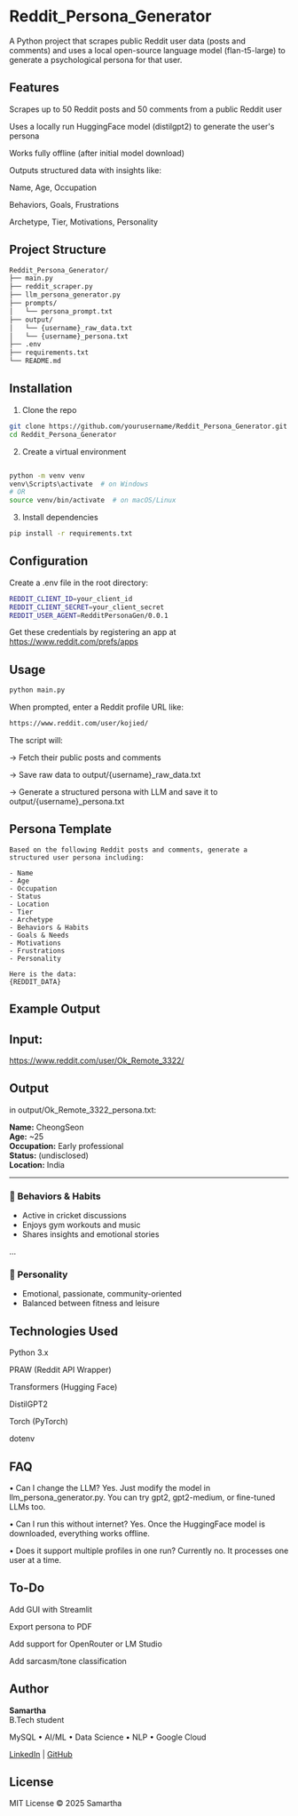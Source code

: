 # Reddit_Persona_Generator

A Python project that scrapes public Reddit user data (posts and comments) and uses a local open-source language model (flan-t5-large) to generate a psychological persona for that user.

## Features
 Scrapes up to 50 Reddit posts and 50 comments from a public Reddit user

 Uses a locally run HuggingFace model (distilgpt2) to generate the user's persona

 Works fully offline (after initial model download)

 Outputs structured data with insights like:

Name, Age, Occupation

Behaviors, Goals, Frustrations

Archetype, Tier, Motivations, Personality

## Project Structure

```bash
Reddit_Persona_Generator/
├── main.py
├── reddit_scraper.py
├── llm_persona_generator.py
├── prompts/
│   └── persona_prompt.txt
├── output/
│   └── {username}_raw_data.txt
│   └── {username}_persona.txt
├── .env
├── requirements.txt
└── README.md 
```

## Installation

1. Clone the repo
```bash
git clone https://github.com/yourusername/Reddit_Persona_Generator.git
cd Reddit_Persona_Generator
```
2. Create a virtual environment
```bash

python -m venv venv
venv\Scripts\activate  # on Windows
# OR
source venv/bin/activate  # on macOS/Linux
```

3. Install dependencies
```bash
pip install -r requirements.txt
```


## Configuration
Create a .env file in the root directory:
```bash
REDDIT_CLIENT_ID=your_client_id
REDDIT_CLIENT_SECRET=your_client_secret
REDDIT_USER_AGENT=RedditPersonaGen/0.0.1
```
Get these credentials by registering an app at https://www.reddit.com/prefs/apps

## Usage
```bash
python main.py
```
When prompted, enter a Reddit profile URL like:

```bash
https://www.reddit.com/user/kojied/
```
The script will:

-> Fetch their public posts and comments

-> Save raw data to output/{username}_raw_data.txt

-> Generate a structured persona with LLM and save it to output/{username}_persona.txt


##  Persona Template

```text 
Based on the following Reddit posts and comments, generate a structured user persona including:

- Name
- Age
- Occupation
- Status
- Location
- Tier
- Archetype
- Behaviors & Habits
- Goals & Needs
- Motivations
- Frustrations
- Personality

Here is the data:
{REDDIT_DATA}
```

##  Example Output
## Input:
https://www.reddit.com/user/Ok_Remote_3322/

## Output
 in output/Ok_Remote_3322_persona.txt:

**Name:** CheongSeon  
**Age:** ~25  
**Occupation:** Early professional  
**Status:** (undisclosed)  
**Location:** India  

---

### 🧠 Behaviors & Habits
- Active in cricket discussions  
- Enjoys gym workouts and music  
- Shares insights and emotional stories

...

### 🧬 Personality
- Emotional, passionate, community-oriented  
- Balanced between fitness and leisure


##  Technologies Used
Python 3.x

PRAW (Reddit API Wrapper)

Transformers (Hugging Face)

DistilGPT2

Torch (PyTorch)

dotenv

## FAQ
 • Can I change the LLM?
Yes. Just modify the model in llm_persona_generator.py. You can try gpt2, gpt2-medium, or fine-tuned LLMs too.

 • Can I run this without internet?
Yes. Once the HuggingFace model is downloaded, everything works offline.

 • Does it support multiple profiles in one run?
Currently no. It processes one user at a time.

## To-Do
 Add GUI with Streamlit

 Export persona to PDF

 Add support for OpenRouter or LM Studio

 Add sarcasm/tone classification

## Author

**Samartha**  
B.Tech student 
 
 MySQL • AI/ML • Data Science •  NLP • Google Cloud 
 
 [LinkedIn](https://www.linkedin.com/in/samartha-b0154a293) | [GitHub](https://github.com/Samartha21BRS1698)

## License
 MIT License © 2025 Samartha
